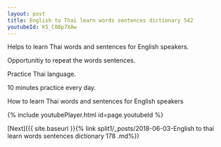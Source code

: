 ```yaml
---
layout: post
title: English to Thai learn words sentences dictionary 542 
youtubeId: K5_C08p7XAw
---
```

 
 
Helps to learn Thai words and sentences for English speakers.

Opportunitiy to repeat the words sentences. 

Practice Thai language. 
 
10 minutes practice every day. 
 
How to learn Thai words and sentences for English speakers 
 
{% include youtubePlayer.html id=page.youtubeId %}
 
 
[Next]({{ site.baseurl }}{% link  split1/_posts/2018-06-03-English to thai learn words sentences dictionary 178 .md%})
 
